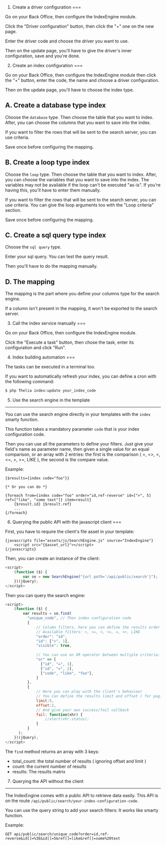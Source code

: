 1. Create a driver configuration <a name="driver_configuration"></a>
===

Go on your Back Office, then configure the IndexEngine module.

Click the "Driver configuration" button, then click the "+" one on the new page.

Enter the driver code and choose the driver you want to use.

Then on the update page, you'll have to give the driver's inner configuration, save and you're done. 

2. Create an index configuration <a name="index_configuration"></a>
===

Go on your Back Office, then configure the IndexEngine module then click the "+" button, enter the code, the name and choose a driver configuration.

Then on the update page, you'll have to choose the index type.

A. Create a database type index
---

Choose the ```database``` type.
Then choose the table that you want to index.
After, you can choose the columns that you want to save into the index.

If you want to filter the rows that will be sent to the search server, you can use criteria.

Save once before configuring the mapping.

B. Create a loop type index
---

Choose the ```loop``` type.
Then choose the table that you want to index.
After, you can choose the variables that you want to save into the index.
The variables may not be available if the loop can't be executed "as-is".
If you're having this, you'll have to enter them manually.

If you want to filter the rows that will be sent to the search server, you can use criteria.
You can give the loop arguments too with the "Loop criteria" section.

Save once before configuring the mapping.

C. Create a sql query type index
---

Choose the ```sql query``` type.

Enter your sql query. You can test the query result.

Then you'll have to do the mapping manually.

D. The mapping
---

The mapping is the part where you define your columns type for the search engine.

If a column isn't present in the mapping, it won't be exported to the search server.

3. Call the index service manually <a name="tasks"></a>
===

Go on your Back Office, then configure the IndexEngine module.

Click the "Execute a task" button, then chose the task, enter its configuration and click "Run".

4. Index building automation <a name="cron"></a>
===

The tasks can be executed in a terminal too.

If you want to automatically refresh your index, you can define a cron with the following command:
 
```sh
$ php Thelia index:update your_index_code
```

5. Use the search engine in the template <a name="template"></a>
---

You can use the search engine directly in your templates with the ```index``` smarty function.

This function takes a mandatory parameter ```code``` that is your index configuration code.

Then you can use all the parameters to define your filters.
Just give your field's name as parameter name, then given a single value for an equal comparison,
or an array with 2 entries: the first is the comparison ( =, <>, <, <=, >, >=, LIKE ), the second is the compare value.

Example:
```smarty
{$results={index code="foo"}}

{* Or you can do *}

{foreach from={index code="foo" order="id,ref-reverse" id=[">", 5] ref=["like", "some text"]} item=result}
    {$result.id} {$result.ref}
    ...
{/foreach}
```

6. Querying the public API with the javascript client <a name="api_client"></a> 
===

First, you have to require the client's file asset in your template:

```smarty
{javascripts file="assets/js/SearchEngine.js" source="IndexEngine"}
    <script src="{$asset_url}"></script>
{/javascripts}
```

Then, you can create an instance of the client:

```js
<script>
    (function ($) {
        var se = new SearchEngine("{url path='/api/public/search'}");
    })(jQuery);
</script>
```

Then you can query the search engine:

```js
<script>
    (function ($) {
        var results = se.find(
          "unique_code", // Then index configuration code
          {
              // Column filters, here you can define the results order and the filters to apply
              // Available filters: >, >=, <, <=, =, <>, LIKE
              "order": "id",
              "id": [">", 1],
              "visible": true,
              
              // You can use an OR operator between multiple criteria:
              "or" => [
                ["id", "=", 1],  
                ["id", "=", 2],  
                ["code", "like", "foo"],  
              ]
          },
          {
              // Here you can play with the client's behaviour
              // You can define the results limit and offset ( for pagination )
              limit:5,
              offset:2,
              // And give your own success/fail callback
              fail: function(xhr) {
                  //alert(xhr.status);
              }
          }
      );
    })(jQuery);
</script>
```

The ```find``` method returns an array with 3 keys:
- total_count: the total number of results ( ignoring offset and limit )
- count: the current number of results
- results: The results matrix


7. Querying the API without the client <a name="api_without_client"></a> 
---

The IndexEngine comes with a public API to retrieve data easily.
This API is on the route ```/api/public/search/your-index-configuration-code```.

You can use the query string to add your search filters: It works like smarty function.

Example:

```
GET api/public/search/unique_code?order=id,ref-reverse&id[]=%3E&id[]=5&ref[]=like&ref[]=some%20text
```